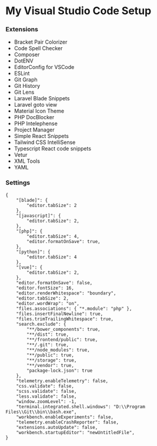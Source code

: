 # My Visual Studio Code Setup

### Extensions
- Bracket Pair Colorizer
- Code Spell Checker
- Composer
- DotENV
- EditorConfig for VSCode
- ESLint
- Git Graph
- Git History
- Git Lens
- Laravel Blade Snippets
- Laravel goto view
- Material Icon Theme
- PHP DocBlocker
- PHP Intelephense
- Project Manager
- Simple React Snippets
- Tailwind CSS IntelliSense
- Typescript React code snippets
- Vetur
- XML Tools
- YAML

### Settings

```
{
    "[blade]": {
        "editor.tabSize": 2
    },
    "[javascript]": {
        "editor.tabSize": 2,
    },
    "[php]": {
        "editor.tabSize": 4,
        "editor.formatOnSave": true,
    },
    "[python]": {
        "editor.tabSize": 4
    },
    "[vue]": {
        "editor.tabSize": 2,
    },
    "editor.formatOnSave": false,
    "editor.fontSize": 16,
    "editor.renderWhitespace": "boundary",
    "editor.tabSize": 2,
    "editor.wordWrap": "on",
    "files.associations": { "*.module": "php" },
    "files.insertFinalNewline": true,
    "files.trimTrailingWhitespace": true,
    "search.exclude": {
        "**/bower_components": true,
        "**/dist": true,
        "**/frontend/public": true,
        "**/.git": true,
        "**/node_modules": true,
        "**/public": true,
        "**/storage": true,
        "**/vendor": true,
        "package-lock.json": true
    },
    "telemetry.enableTelemetry": false,
    "css.validate": false,
    "scss.validate": false,
    "less.validate": false,
    "window.zoomLevel": -1,
    "terminal.integrated.shell.windows": "D:\\Program Files\\Git\\bin\\bash.exe",
    "workbench.enableExperiments": false,
    "telemetry.enableCrashReporter": false,
    "extensions.autoUpdate": false,
    "workbench.startupEditor": "newUntitledFile",
}
```
